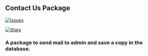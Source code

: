 ## Contact Us Package

[![Issues](https://img.shields.io/github/issues/thomasfrimpong/contactMail-package.svg?style=flat-square)](https://github.com/thomasfrimpong/contactMail-package/issues)

[![Stars](https://img.shields.io/github/stars/thomasfrimpong/contactMail-package?style=flat-square)](https://github.com/thomasfrimpong/contactMail-package/stargazers)

### A package to send mail to admin and save a copy in the database.
